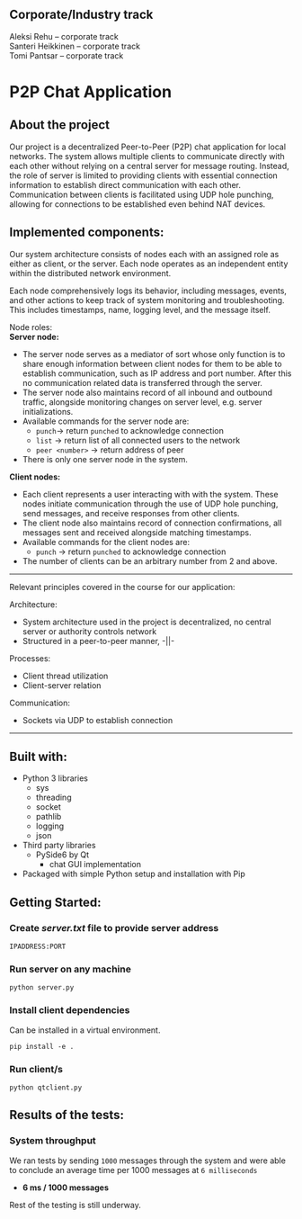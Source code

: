 ## Corporate/Industry track

Aleksi Rehu – corporate track <br> 
Santeri Heikkinen – corporate track <br>
Tomi Pantsar – corporate track<br>


# P2P Chat Application

## About the project

Our project is a decentralized Peer-to-Peer (P2P) chat application for local networks. The system allows multiple clients to communicate directly with each other without relying on a central server for message routing. Instead, the role of server is limited to providing clients with essential connection information to establish direct communication with each other. Communication between clients is facilitated using UDP hole punching, allowing for connections to be established even behind NAT devices.


## Implemented components:

Our system architecture consists of nodes each with an assigned role as either as client, or the server. Each node operates as an independent entity within the distributed network environment. 

Each node comprehensively logs its behavior, including messages, events, and other actions to keep track of system monitoring and troubleshooting. This includes timestamps, name, logging level, and the message itself.

Node roles:<br>
**Server node:**
* The server node serves as a mediator of sort whose only function is to share enough information between client nodes for them to be able to establish communication, such as IP address and port number. After this no communication related data is transferred through the server.
* The server node also maintains record of all inbound and outbound traffic, alongside monitoring changes on server level, e.g. server initializations. 
* Available commands for the server node are:
    - `punch`-> return `punched` to acknowledge connection
    - `list` -> return list of all connected users to the network
    - `peer <number>` -> return address of peer
* There is only one server node in the system. 

**Client nodes:**
* Each client represents a user interacting with with the system. These nodes initiate communication through the use of UDP hole punching, send messages, and receive responses from other clients. 
* The client node also maintains record of connection confirmations, all messages sent and received alongside matching timestamps. 
* Available commands for the client nodes are:
    - `punch` -> return `punched` to acknowledge connection
* The number of clients can be an arbitrary number from 2 and above.

---
Relevant principles covered in the course for our application:

Architecture:
* System architecture used in the project is decentralized, no central server or authority controls network
* Structured in a peer-to-peer manner, -||- 

Processes: 
* Client thread utilization
* Client-server relation

Communication:
* Sockets via UDP to establish connection
---

## Built with:
- Python 3 libraries
    - sys
    - threading
    - socket
    - pathlib
    - logging
    - json
- Third party libraries
    - PySide6 by Qt
        - chat GUI implementation
- Packaged with simple Python setup and installation with Pip


## Getting Started:

### Create *server.txt* file to provide server address

    IPADDRESS:PORT

### Run server on any machine

    python server.py

### Install client dependencies

Can be installed in a virtual environment.

    pip install -e .

### Run client/s

    python qtclient.py


## Results of the tests:

### System throughput
We ran tests by sending `1000` messages through the system and were able to conclude an average time per 1000 messages at `6 milliseconds`

* **6 ms / 1000 messages**

Rest of the testing is still underway.
